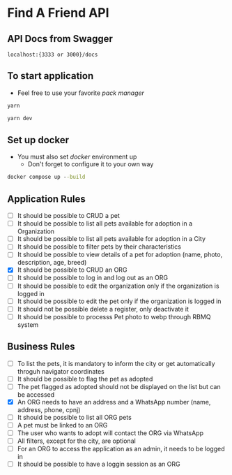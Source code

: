 # Find A Friend API

## API Docs from Swagger

`localhost:{3333 or 3000}/docs`

## To start application

- Feel free to use your favorite *pack manager*

```cmd
yarn

yarn dev
```

## Set up docker

- You must also set *docker* environment up
  - Don't forget to configure it to your own way

```cmd
docker compose up --build
````

## Application Rules

- [ ] It should be possible to CRUD a pet
- [ ] It should be possible to list all pets available for adoption in a Organization
- [ ] It should be possible to list all pets available for adoption in a City
- [ ] It should be possible to filter pets by their characteristics
- [ ] It should be possible to view details of a pet for adoption (name, photo, description, age, breed)
- [X] It should be possible to CRUD an ORG
- [ ] It should be possible to log in and log out as an ORG
- [ ] It should be possible to edit the organization only if the organization is logged in
- [ ] It should be possible to edit the pet only if the organization is logged in
- [ ] It should not be possible delete a register, only deactivate it
- [ ] It should be possible to processs Pet photo to webp through RBMQ system

## Business Rules

- [ ] To list the pets, it is mandatory to inform the city or get automatically throguh navigator coordinates
- [ ] It should be possible to flag the pet as adopted
- [ ] The pet flagged as adopted should not be displayed on the list but can be accessed
- [X] An ORG needs to have an address and a WhatsApp number (name, address, phone, cpnj)
- [ ] It should be possible to list all ORG pets
- [ ] A pet must be linked to an ORG
- [ ] The user who wants to adopt will contact the ORG via WhatsApp  
- [ ] All filters, except for the city, are optional
- [ ] For an ORG to access the application as an admin, it needs to be logged in
- [ ] It should be possible to have a loggin session as an ORG
